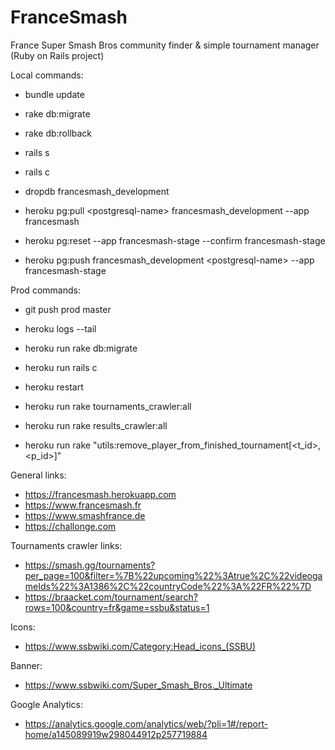 # FranceSmash
France Super Smash Bros community finder & simple tournament manager (Ruby on Rails project)

Local commands:
- bundle update
- rake db:migrate
- rake db:rollback
- rails s
- rails c

- dropdb francesmash_development
- heroku pg:pull \<postgresql-name\> francesmash_development --app francesmash

- heroku pg:reset --app francesmash-stage --confirm francesmash-stage
- heroku pg:push francesmash_development \<postgresql-name\> --app francesmash-stage

Prod commands:
- git push prod master
- heroku logs --tail
- heroku run rake db:migrate
- heroku run rails c
- heroku restart

- heroku run rake tournaments_crawler:all
- heroku run rake results_crawler:all
- heroku run rake "utils:remove_player_from_finished_tournament[<t_id>,<p_id>]"

General links:
- https://francesmash.herokuapp.com
- https://www.francesmash.fr
- https://www.smashfrance.de
- https://challonge.com

Tournaments crawler links:
- https://smash.gg/tournaments?per_page=100&filter=%7B%22upcoming%22%3Atrue%2C%22videogameIds%22%3A1386%2C%22countryCode%22%3A%22FR%22%7D
- https://braacket.com/tournament/search?rows=100&country=fr&game=ssbu&status=1

Icons:
- https://www.ssbwiki.com/Category:Head_icons_(SSBU)

Banner:
- https://www.ssbwiki.com/Super_Smash_Bros._Ultimate

Google Analytics:
- https://analytics.google.com/analytics/web/?pli=1#/report-home/a145089919w298044912p257719884
